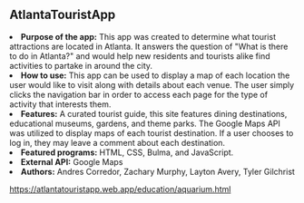 ## AtlantaTouristApp

<li><b>Purpose of the app:</b> This app was created to determine what tourist attractions are located in Atlanta.
It answers the question of "What is there to do in Atlanta?" and would help new residents and tourists alike find activities to partake in around the city.</li>

<li><b>How to use:</b> This app can be used to display a map of each location the user would like to visit along with details about each venue. The user simply clicks
the navigation bar in order to access each page for the type of activity that interests them.</li>

<li><b>Features:</b> A curated tourist guide, this site features dining destinations, educational museums, gardens, and theme parks.
The Google Maps API was utilized to display maps of each tourist destination. If a user chooses to log in, they may leave a comment about each destination.</li>

<li><b>Featured programs:</b> HTML, CSS, Bulma, and JavaScript.</li>

<li><b>External API:</b> Google Maps </li>

<li><b>Authors:</b> Andres Corredor, Zachary Murphy, Layton Avery, Tyler Gilchrist</li>

https://atlantatouristapp.web.app/education/aquarium.html
